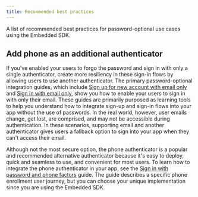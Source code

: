 ```yaml
---
title: Recommended best practices
---
```


A list of recommended best practices for password-optional use cases using the Embedded SDK.

## Add phone as an additional authenticator

If you've enabled your users to forgo the password and sign in with only a single authenticator, create more resiliency in these sign-in flows by allowing users to use another authenticator. The primary password-optional integration guides, which include [Sign up for new account with email only](/docs/guides/pwd-optional-new-sign-up-email/nodeexpress/main/) and [Sign in with email only](/docs/guides/pwd-optional-sign-in-email/nodeexpress/main/), show you how to enable your users to sign in with only their email. These guides are primarily purposed as learning tools to help you understand how to integrate sign-up and sign-in flows into your app without the use of passwords. In the real world, however, user emails change, get lost, are comprised, and may not be accessible during authentication. In these scenarios, supporting email and another authenticator gives users a fallback option to sign into your app when they can't access their email.

Although not the most secure option, the phone authenticator is a popular and recommended alternative authenticator because it's easy to deploy, quick and seamless to use, and convenient for most users.  To learn how to integrate the phone authenticator in your app, see the [Sign in with password and phone factors](/docs/guides/oie-embedded-sdk-use-case-sign-in-pwd-phone/nodejs/main/) guide. The guide describes a specific phone enrollment user journey, but you can choose your unique implementation since you are using the Embedded SDK.
